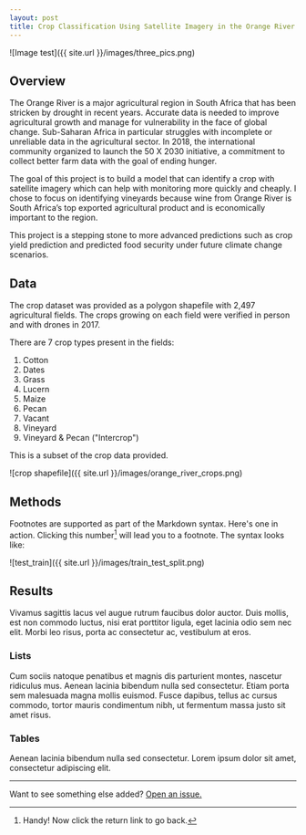```yaml
---
layout: post
title: Crop Classification Using Satellite Imagery in the Orange River Valley, South Africa
---
```


![Image test]({{ site.url }}/images/three_pics.png)

## Overview
The Orange River is a major agricultural region in South Africa that has been stricken by drought in recent years. Accurate data is needed to improve agricultural growth and manage for vulnerability in the face of global change. Sub-Saharan Africa in particular struggles with incomplete or unreliable data in the agricultural sector. In 2018, the international community organized to launch the 50 X 2030 initiative, a commitment to collect better farm data with the goal of ending hunger.

The goal of this project is to build a model that can identify a crop with satellite imagery which can help with monitoring more quickly and cheaply. I chose to focus on identifying vineyards because wine from Orange River is South Africa’s top exported agricultural product and is economically important to the region. 

This project is a stepping stone to more advanced predictions such as crop yield prediction and predicted food security under future climate change scenarios.


## Data
The crop dataset was provided as a polygon shapefile with 2,497 agricultural fields. The crops growing on each field were verified in person and with drones in 2017.

There are 7 crop types present in the fields:

1. Cotton
2. Dates
3. Grass
4. Lucern
5. Maize
6. Pecan
7. Vacant
8. Vineyard
9. Vineyard & Pecan ("Intercrop")

This is a subset of the crop data provided.

![crop shapefile]({{ site.url }}/images/orange_river_crops.png)

## Methods

Footnotes are supported as part of the Markdown syntax. Here's one in action. Clicking this number[^fn-sample_footnote] will lead you to a footnote. The syntax looks like:

![test_train]({{ site.url }}/images/train_test_split.png)


## Results

Vivamus sagittis lacus vel augue rutrum faucibus dolor auctor. Duis mollis, est non commodo luctus, nisi erat porttitor ligula, eget lacinia odio sem nec elit. Morbi leo risus, porta ac consectetur ac, vestibulum at eros.


### Lists

Cum sociis natoque penatibus et magnis dis parturient montes, nascetur ridiculus mus. Aenean lacinia bibendum nulla sed consectetur. Etiam porta sem malesuada magna mollis euismod. Fusce dapibus, tellus ac cursus commodo, tortor mauris condimentum nibh, ut fermentum massa justo sit amet risus.


### Tables

Aenean lacinia bibendum nulla sed consectetur. Lorem ipsum dolor sit amet, consectetur adipiscing elit.

-----

Want to see something else added? <a href="https://github.com/poole/poole/issues/new">Open an issue.</a>

[^fn-sample_footnote]: Handy! Now click the return link to go back.
